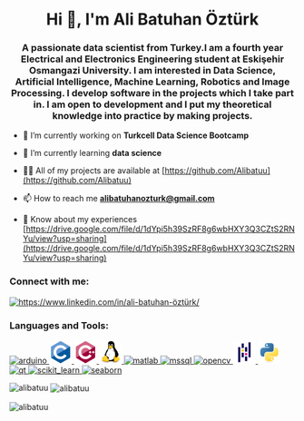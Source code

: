<h1 align="center">Hi 👋, I'm Ali Batuhan Öztürk</h1>
<h3 align="center">A passionate data scientist from Turkey.I am a fourth year Electrical and Electronics
Engineering student at Eskişehir Osmangazi
University. I am interested in Data Science, Artificial Intelligence, Machine Learning, Robotics and Image
Processing. I develop software in the projects which I take part in. I am open to development and I put my theoretical knowledge into practice by making
projects.</h3>

- 🔭 I’m currently working on **Turkcell Data Science Bootcamp**

- 🌱 I’m currently learning **data science**

- 👨‍💻 All of my projects are available at [https://github.com/Alibatuu](https://github.com/Alibatuu)

- 📫 How to reach me **alibatuhanozturk@gmail.com**

- 📄 Know about my experiences [https://drive.google.com/file/d/1dYpi5h39SzRF8g6wbHXY3Q3CZtS2RNYu/view?usp=sharing](https://drive.google.com/file/d/1dYpi5h39SzRF8g6wbHXY3Q3CZtS2RNYu/view?usp=sharing)

<h3 align="left">Connect with me:</h3>
<p align="left">
<a href="https://www.linkedin.com/in/ali-batuhan-öztürk/" target="blank"><img align="center" src="https://raw.githubusercontent.com/rahuldkjain/github-profile-readme-generator/master/src/images/icons/Social/linked-in-alt.svg" alt="https://www.linkedin.com/in/ali-batuhan-öztürk/" height="30" width="40" /></a>
</p>

<h3 align="left">Languages and Tools:</h3>
<p align="left"> <a href="https://www.arduino.cc/" target="_blank" rel="noreferrer"> <img src="https://cdn.worldvectorlogo.com/logos/arduino-1.svg" alt="arduino" width="40" height="40"/> </a> <a href="https://www.cprogramming.com/" target="_blank" rel="noreferrer"> <img src="https://raw.githubusercontent.com/devicons/devicon/master/icons/c/c-original.svg" alt="c" width="40" height="40"/> </a> <a href="https://www.w3schools.com/cpp/" target="_blank" rel="noreferrer"> <img src="https://raw.githubusercontent.com/devicons/devicon/master/icons/cplusplus/cplusplus-original.svg" alt="cplusplus" width="40" height="40"/> </a> <a href="https://www.linux.org/" target="_blank" rel="noreferrer"> <img src="https://raw.githubusercontent.com/devicons/devicon/master/icons/linux/linux-original.svg" alt="linux" width="40" height="40"/> </a> <a href="https://www.mathworks.com/" target="_blank" rel="noreferrer"> <img src="https://upload.wikimedia.org/wikipedia/commons/2/21/Matlab_Logo.png" alt="matlab" width="40" height="40"/> </a> <a href="https://www.microsoft.com/en-us/sql-server" target="_blank" rel="noreferrer"> <img src="https://www.svgrepo.com/show/303229/microsoft-sql-server-logo.svg" alt="mssql" width="40" height="40"/> </a> <a href="https://opencv.org/" target="_blank" rel="noreferrer"> <img src="https://www.vectorlogo.zone/logos/opencv/opencv-icon.svg" alt="opencv" width="40" height="40"/> </a> <a href="https://pandas.pydata.org/" target="_blank" rel="noreferrer"> <img src="https://raw.githubusercontent.com/devicons/devicon/2ae2a900d2f041da66e950e4d48052658d850630/icons/pandas/pandas-original.svg" alt="pandas" width="40" height="40"/> </a> <a href="https://www.python.org" target="_blank" rel="noreferrer"> <img src="https://raw.githubusercontent.com/devicons/devicon/master/icons/python/python-original.svg" alt="python" width="40" height="40"/> </a> <a href="https://www.qt.io/" target="_blank" rel="noreferrer"> <img src="https://upload.wikimedia.org/wikipedia/commons/0/0b/Qt_logo_2016.svg" alt="qt" width="40" height="40"/> </a> <a href="https://scikit-learn.org/" target="_blank" rel="noreferrer"> <img src="https://upload.wikimedia.org/wikipedia/commons/0/05/Scikit_learn_logo_small.svg" alt="scikit_learn" width="40" height="40"/> </a> <a href="https://seaborn.pydata.org/" target="_blank" rel="noreferrer"> <img src="https://seaborn.pydata.org/_images/logo-mark-lightbg.svg" alt="seaborn" width="40" height="40"/> </a> </p>

<p><img align="left" src="https://github-readme-stats.vercel.app/api/top-langs?username=alibatuu&show_icons=true&locale=en&layout=compact" alt="alibatuu" /></p>

<p>&nbsp;<img align="center" src="https://github-readme-stats.vercel.app/api?username=alibatuu&show_icons=true&locale=en" alt="alibatuu" /></p>

<p><img align="center" src="https://github-readme-streak-stats.herokuapp.com/?user=alibatuu&" alt="alibatuu" /></p>
